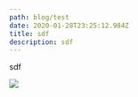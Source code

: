 ```yaml
---
path: blog/test
date: 2020-01-28T23:25:12.984Z
title: sdf
description: sdf
---
```

sdf

![](/assets/profile.jpg)
